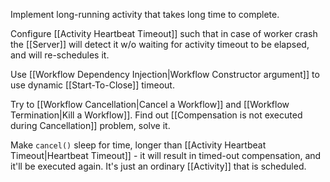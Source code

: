 Implement long-running activity that takes long time to complete.

Configure [[Activity Heartbeat Timeout]] such that in case of worker crash the [[Server]] will detect it w/o waiting for activity timeout to be elapsed, and will re-schedules it.

Use [[Workflow Dependency Injection|Workflow Constructor argument]] to use dynamic [[Start-To-Close]] timeout.

Try to [[Workflow Cancellation|Cancel a Workflow]] and [[Workflow Termination|Kill a Workflow]].
Find out [[Compensation is not executed during Cancellation]] problem, solve it.

Make `cancel()` sleep for time, longer than [[Activity Heartbeat Timeout|Heartbeat Timeout]] - it will result in timed-out compensation, and it'll be executed again.  It's just an ordinary [[Activity]] that is scheduled.

